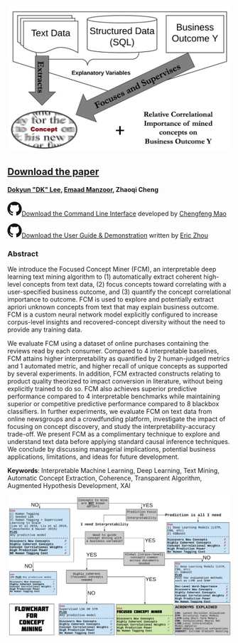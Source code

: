 
![FCM Features](pic/focused.png)
## [Download the paper](https://www.ssrn.com/abstract=3304756) 
#### [Dokyun "DK" Lee](https://www.dlforbusiness.com), [Emaad Manzoor](https://emaadmanzoor.com/), Zhaoqi Cheng

![CLI Repo](pic/GitHub-Mark-32px.png)[Download the Command Line Interface](https://github.com/ecfm/fcm_cli) developed by [Chengfeng Mao](maochf.com)

![guide repo](pic/GitHub-Mark-32px.png)[Download the User Guide & Demonstration](https://github.com/ericbzhou/fcm_cli_guide) written by [Eric Zhou](https://ericbzhou.github.io/)

### Abstract
We introduce the Focused Concept Miner (FCM), an interpretable deep learning text mining algorithm to (1) automatically extract coherent high-level concepts from text data, (2) focus concepts toward correlating with a user-specified business outcome, and (3) quantify the concept correlational importance to outcome. FCM is used to explore and potentially extract apriori unknown concepts from text that may explain business outcome. FCM is a custom neural network model explicitly configured to increase corpus-level insights and recovered-concept diversity without the need to provide any training data. 


We evaluate FCM using a dataset of online purchases containing the reviews read by each consumer. Compared to 4 interpretable baselines, FCM attains higher interpretability as quantified by 2 human-judged metrics and 1 automated metric, and higher recall of unique concepts as supported by several experiments. In addition, FCM extracted constructs relating to product quality theorized to impact conversion in literature, without being explicitly trained to do so. FCM also achieves superior predictive performance compared to 4 interpretable benchmarks while maintaining superior or competitive predictive performance compared to 8 blackbox classifiers. In further experiments, we evaluate FCM on text data from online newsgroups and a crowdfunding platform, investigate the impact of focusing on concept discovery, and study the interpretability-accuracy trade-off. We present FCM as a complimentary technique to explore and understand text data before applying standard causal inference techniques. We conclude by discussing managerial implications, potential business applications, limitations, and ideas for future development.

**Keywords**: Interpretable Machine Learning, Deep Learning, Text Mining, Automatic Concept Extraction, Coherence, Transparent Algorithm, Augmented Hypothesis Development, XAI 


![Concept Mining Flowchart](pic/fcmflow.png)

